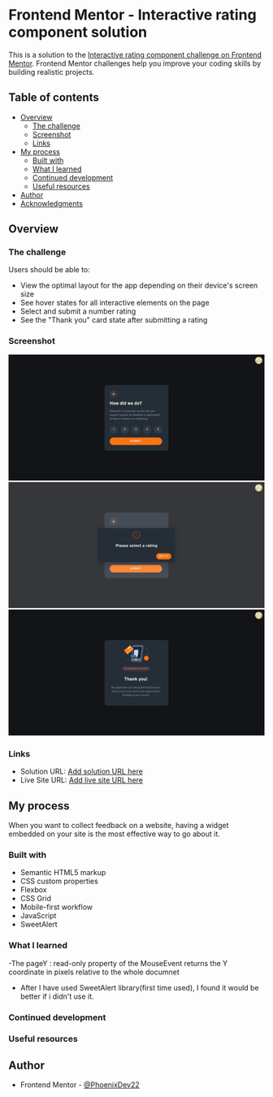 # Frontend Mentor - Interactive rating component solution

This is a solution to the [Interactive rating component challenge on Frontend Mentor](https://www.frontendmentor.io/challenges/interactive-rating-component-koxpeBUmI). Frontend Mentor challenges help you improve your coding skills by building realistic projects. 

## Table of contents

- [Overview](#overview)
  - [The challenge](#the-challenge)
  - [Screenshot](#screenshot)
  - [Links](#links)
- [My process](#my-process)
  - [Built with](#built-with)
  - [What I learned](#what-i-learned)
  - [Continued development](#continued-development)
  - [Useful resources](#useful-resources)
- [Author](#author)
- [Acknowledgments](#acknowledgments)


## Overview

### The challenge

Users should be able to:

- View the optimal layout for the app depending on their device's screen size
- See hover states for all interactive elements on the page
- Select and submit a number rating
- See the "Thank you" card state after submitting a rating

### Screenshot

![](./images/Web%20capture_27-7-2022_144050_127.0.0.1.jpeg)
![](./images/Web%20capture_27-7-2022_144152_127.0.0.1.jpeg)
![](./images/Web%20capture_27-7-2022_144424_127.0.0.1.jpeg)



### Links

- Solution URL: [Add solution URL here](https://your-solution-url.com)
- Live Site URL: [Add live site URL here](https://your-live-site-url.com)

## My process
When you want to collect feedback on a website, having a widget embedded on your site is the most effective way to go about it.

### Built with

- Semantic HTML5 markup
- CSS custom properties
- Flexbox
- CSS Grid
- Mobile-first workflow
- JavaScript
- SweetAlert 



### What I learned

-The pageY : read-only property of the MouseEvent returns the Y coordinate in pixels relative to  the whole documnet


- After I have used SweetAlert library(first time used), I found it would be better if i didn't use it.

### Continued development


### Useful resources




## Author

- Frontend Mentor - [@PhoenixDev22](https://www.frontendmentor.io/profile/PhoenixDev22)





